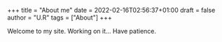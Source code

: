 +++
title = "About me"
date = 2022-02-16T02:56:37+01:00
draft = false
author =  "U.R" 
tags = ["About"]
+++

Welcome to my site. Working on it... Have patience. 